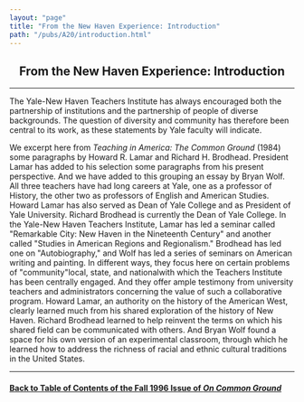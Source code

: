 ```yaml
---
layout: "page"
title: "From the New Haven Experience: Introduction"
path: "/pubs/A20/introduction.html"
---
```

<main>
<center><h2>
From the New Haven Experience: Introduction</h2>
</center><hr/>
The Yale-New Haven Teachers Institute has always encouraged both the
partnership of institutions and the partnership of people of diverse
backgrounds.  The question of diversity and community has therefore been
central to its work, as these statements by Yale faculty will indicate.
<p>
We excerpt here from <i>Teaching in America: The Common Ground </i>(1984)
some paragraphs by Howard R. Lamar and Richard H. Brodhead.  President
Lamar has added to his selection some paragraphs from his present
perspective.  And we have added to this grouping an essay by Bryan Wolf.
All three teachers have had long careers at Yale, one as a professor of
History, the other two as professors of English and American Studies.
Howard Lamar has also served as Dean of Yale College and as President of
Yale University.  Richard Brodhead is currently the Dean of Yale College.
In the Yale-New Haven Teachers Institute, Lamar has led a seminar called
"Remarkable City:  New Haven in the Nineteenth Century" and another called
"Studies in American Regions and Regionalism."    Brodhead has led one on
"Autobiography," and Wolf has led a series of seminars on American writing
and painting.  In different ways, they focus here on certain problems of
"community"­local, state, and national­with which the Teachers
Institute has been centrally engaged.  And they offer ample testimony from
university teachers and administrators concerning the value of such a
collaborative program.  Howard Lamar, an authority on the history of the
American West, clearly learned much from his shared exploration of the
history of New Haven.  Richard Brodhead learned to help reinvent the terms
on which his shared field can be communicated with others.  And Bryan Wolf
found a space for his own version of an experimental classroom, through
which he learned how to address the richness of racial and ethnic cultural
traditions in the United States.
</p><hr/>
<h4><a href=".\">Back to
Table of Contents of the Fall 1996 Issue of <i>On Common
Ground</i></a>
</h4>
</main>
